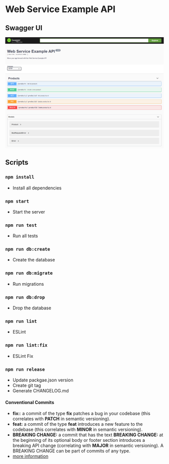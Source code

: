 # Web Service Example API

## Swagger UI
![Swagger UI](https://raw.githubusercontent.com/LiorRabinovich/web-service-example/master/screenshots/swagger-ui.png)

## Scripts

### `npm install`
- Install all dependencies

### `npm start`
- Start the server

### `npm run test`
- Run all tests

### `npm run db:create`
- Create the database

### `npm run db:migrate`
- Run migrations

### `npm run db:drop`
- Drop the database

### `npm run lint`
- ESLint

### `npm run lint:fix`
- ESLint Fix

### `npm run release`
- Update packgae.json version
- Create git tag
- Generate CHANGELOG.md

#### Conventional Commits
- **fix:**: a commit of the type **fix** patches a bug in your codebase (this correlates with **PATCH** in semantic versioning).
- **feat:** a commit of the type **feat** introduces a new feature to the codebase (this correlates with **MINOR** in semantic versioning).
- **BREAKING CHANGE:** a commit that has the text **BREAKING CHANGE:** at the beginning of its optional body or footer section introduces a breaking API change (correlating with **MAJOR** in semantic versioning). A BREAKING CHANGE can be part of commits of any type.
- [more information](https://www.conventionalcommits.org/en/v1.0.0-beta.4/)
